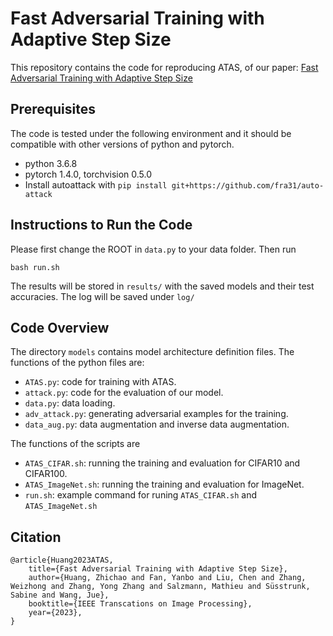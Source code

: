 # Fast Adversarial Training with Adaptive Step Size

This repository contains the code for reproducing ATAS, of our paper: [Fast Adversarial Training with Adaptive Step Size](https://arxiv.org/abs/2206.02417)


## Prerequisites
The code is tested under the following environment and it should be compatible with other versions of python and pytorch.
- python 3.6.8
- pytorch 1.4.0, torchvision 0.5.0
- Install autoattack with 
```pip install git+https://github.com/fra31/auto-attack```


## Instructions to Run the Code

Please first change the ROOT in `data.py` to your data folder. Then run 

```
bash run.sh
```

The results will be stored in `results/` with the saved models and their test accuracies. The log will be saved under `log/`

## Code Overview

The directory `models` contains model architecture definition files. The functions of the python files are:

- `ATAS.py`: code for training with ATAS.
- `attack.py`: code for the evaluation of our model. 
- `data.py`: data loading.
- `adv_attack.py`: generating adversarial examples for the training.
- `data_aug.py`: data augmentation and inverse data augmentation.

The functions of the scripts are
- `ATAS_CIFAR.sh`: running the training and evaluation for CIFAR10 and CIFAR100.
- `ATAS_ImageNet.sh`: running the training and evaluation for ImageNet.
- `run.sh`: example command for runing `ATAS_CIFAR.sh` and `ATAS_ImageNet.sh`

## Citation

```
@article{Huang2023ATAS,
    title={Fast Adversarial Training with Adaptive Step Size},
    author={Huang, Zhichao and Fan, Yanbo and Liu, Chen and Zhang, Weizhong and Zhang, Yong Zhang and Salzmann, Mathieu and Süsstrunk, Sabine and Wang, Jue},
    booktitle={IEEE Transcations on Image Processing},
    year={2023},
}
```

